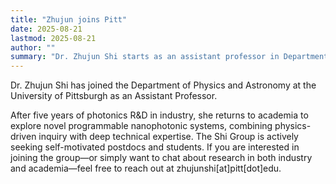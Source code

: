 ```yaml
---
title: "Zhujun joins Pitt"
date: 2025-08-21
lastmod: 2025-08-21
author: ""
summary: "Dr. Zhujun Shi starts as an assistant professor in Department of Physics and Astronomy at the University of Pittsburgh"
---
```

<!--more-->
Dr. Zhujun Shi has joined the Department of Physics and Astronomy at the University of Pittsburgh as an Assistant Professor. 

After five years of photonics R&D in industry, she returns to academia to explore novel programmable nanophotonic systems, combining physics-driven inquiry with deep technical expertise. The Shi Group is actively seeking self-motivated postdocs and students. If you are interested in joining the group—or simply want to chat about research in both industry and academia—feel free to reach out at zhujunshi[at]pitt[dot]edu.
